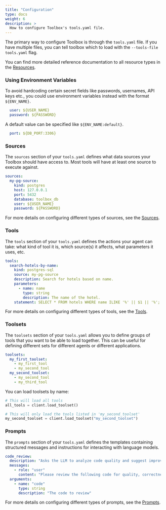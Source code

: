 ```yaml
---
title: "Configuration"
type: docs
weight: 6
description: >
  How to configure Toolbox's tools.yaml file.
---
```


The primary way to configure Toolbox is through the `tools.yaml` file. If you
have multiple files, you can tell toolbox which to load with the `--tools-file
tools.yaml` flag.

You can find more detailed reference documentation to all resource types in the
[Resources](../resources/).

### Using Environment Variables

To avoid hardcoding certain secret fields like passwords, usernames, API keys
etc., you could use environment variables instead with the format `${ENV_NAME}`.

```yaml
  user: ${USER_NAME}
  password: ${PASSWORD}
```

A default value can be specified like `${ENV_NAME:default}`.

```yaml
  port: ${DB_PORT:3306}
```

### Sources

The `sources` section of your `tools.yaml` defines what data sources your
Toolbox should have access to. Most tools will have at least one source to
execute against.

```yaml
sources:
  my-pg-source:
    kind: postgres
    host: 127.0.0.1
    port: 5432
    database: toolbox_db
    user: ${USER_NAME}
    password: ${PASSWORD}
```

For more details on configuring different types of sources, see the
[Sources](../resources/sources/).

### Tools

The `tools` section of your `tools.yaml` defines the actions your agent can
take: what kind of tool it is, which source(s) it affects, what parameters it
uses, etc.

```yaml
tools:
  search-hotels-by-name:
    kind: postgres-sql
    source: my-pg-source
    description: Search for hotels based on name.
    parameters:
      - name: name
        type: string
        description: The name of the hotel.
    statement: SELECT * FROM hotels WHERE name ILIKE '%' || $1 || '%';
```

For more details on configuring different types of tools, see the
[Tools](../resources/tools/).

### Toolsets

The `toolsets` section of your `tools.yaml` allows you to define groups of tools
that you want to be able to load together. This can be useful for defining
different sets for different agents or different applications.

```yaml
toolsets:
  my_first_toolset:
    - my_first_tool
    - my_second_tool
  my_second_toolset:
    - my_second_tool
    - my_third_tool
```

You can load toolsets by name:

```python
# This will load all tools
all_tools = client.load_toolset()

# This will only load the tools listed in 'my_second_toolset'
my_second_toolset = client.load_toolset("my_second_toolset")
```

### Prompts

The `prompts` section of your `tools.yaml` defines the templates containing structured messages and instructions for interacting with language models.

```yaml
code_review:
  description: "Asks the LLM to analyze code quality and suggest improvements."
  messages:
    - role: "user"
      content: "Please review the following code for quality, correctness, and potential improvements: \n\n{{.code}}"
  arguments:
    - name: "code"
      type: string
      description: "The code to review"
```

For more details on configuring different types of prompts, see the
[Prompts](../resources/prompts/).